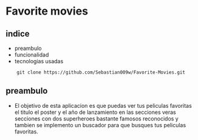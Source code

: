 # Favorite movies

## indice

- preambulo
- funcionalidad
- tecnologias usadas

```
    git clone https://github.com/Sebastian009w/Favorite-Movies.git

```

## preambulo

- El objetivo de esta aplicacion es que puedas ver tus peliculas favoritas el titulo el poster y el año de lanzamiento en las secciones veras secciones con dos superheroes bastante famosos reconocidos y tambien se implemento un buscador para que busques tus peliculas favoritas.
